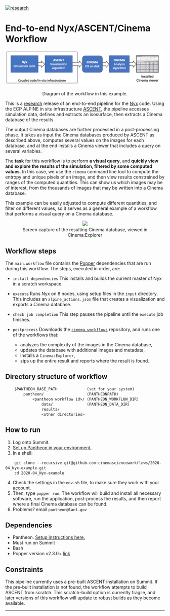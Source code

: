 [![research](https://pantheonscience.github.io/states/research.png)](https://pantheonscience.github.io/standards/)

# End-to-end Nyx/ASCENT/Cinema Workflow

<p align="center">
    <img width="750" src="img/workflow.png"/>
</p>
<p align="center">Diagram of the workflow in this example.</p>

This is a [research](https://pantheonscience.github.io/standards/) release of an end-to-end pipeline for the [Nyx](https://amrex-astro.github.io/Nyx) code. Using the ECP ALPINE in situ infrastructure [ASCENT](https://github.com/Alpine-DAV/ascent), the pipeline accesses simulation data, defines and extracts an isosurface, then extracts a Cinema database of the results.

The output Cinema databases are further processed in a post-processing phase. It takes as input the Cinema databases produced by ASCENT as described above, computes several values on the images for each database, and at the end installs a Cinema viewer that includes a query on several variables.

The **task** for this workflow is to perform **a visual query**, and **quickly view and explore the results of the simulation, filtered by some computed values**. In this case, we use the `cinema` command line tool to compute the entropy and unique pixels of an image, and then view results constrained by ranges of the computed quantities. This can show us which images may be of interest, from the thousands of images that may be written into a Cinema database. 

This example can be easily adjusted to compute different quantities, and filter on different values, so it serves as a general example of a workflow that performs a visual query on a Cinema database.

<p align="center">
<img width="500" src="img/cinema.png"/>
<br/>
Screen capture of the resulting Cinema database, viewed in Cinema:Explorer
</p>

## Workflow steps

The `main.workflow` file contains the [Popper](https://falsifiable.us) dependencies that are run during this workflow. The steps, executed in order, are:

- `install dependencies` This installs and builds the current master of Nyx in a scratch workspace.

- `execute` Runs Nyx on 8 nodes, using setup files in the `input` directory. This includes an `alpine_actions.json` file that creates a visualization and exports a Cinema database. 

- `check job completion` This step pauses the pipeline until the `execute` job finishes.

- `postprocess` Downloads the [`cinema_workflows`](https://github.com/cinemascience/cinema_workflows) repository, and runs one of the workflows that: 
    - analyzes the complexity of the images in the Cinema database, 
    - updates the database with additional images and metadata, 
    - installs a `Cinema:Explorer`,
    - zips up the entire result and reports where the result is found.


## Directory structure of workflow

```
    $PANTHEON_BASE_PATH             (set for your system)
        pantheon/                   (PANTHEONPATH)
            <pantheon workflow id>/ (PANTHEON_WORKFLOW_DIR)
                data/               (PANTHEON_DATA_DIR)
                results/
                <other directories>		
```

## How to run

1. Log onto Summit.
2. [Set up Pantheon in your environment.](https://github.com/pantheonscience/ECP-Artifacts/blob/master/usage.md)
3. In a shell:
```
    git clone --recursive git@github.com:cinemascienceworkflows/2020-04_Nyx-example.git
    cd 2020-04_Nyx-example
```
4. Check the settings in the `env.sh` file, to make sure they work with your account.
5. Then, type `popper run`. The workflow will build and install all necessary software, run the application, post-process the results, and then report where a final Cinema database can be found. 
6. Problems? email `pantheon@lanl.gov`


## Dependencies

- Pantheon. [Setup instructions here.](https://github.com/pantheonscience/ECP-Artifacts/blob/master/usage.md)
- Must run on Summit
- Bash
- Popper version v2.3.0+ [link](https://falsifiable.us)

## Constraints

This pipeline currently uses a pre-built ASCENT installation on Summit. If the pre-built installation is not found, the workflow attempts to build ASCENT from scratch. This scratch-build option is currently fragile, and later versions of this workflow will update to robust builds as they become available.

---
<!--- placeholder for LAUR
<small>LA-UR</small>
--->
